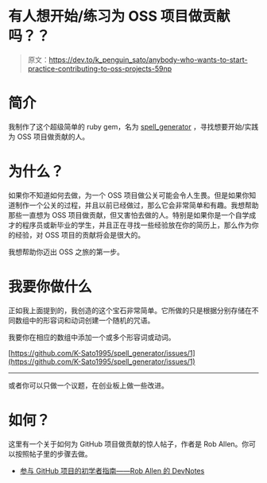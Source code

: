 # 有人想开始/练习为 OSS 项目做贡献吗？？

> 原文：<https://dev.to/k_penguin_sato/anybody-who-wants-to-start-practice-contributing-to-oss-projects-59np>

# 简介

我制作了这个超级简单的 ruby gem，名为 [spell_generator](https://github.com/K-Sato1995/spell_generator) ，寻找想要开始/实践为 OSS 项目做贡献的人。

# 为什么？

如果你不知道如何去做，为一个 OSS 项目做公关可能会令人生畏。但是如果你知道制作一个公关的过程，并且以前已经做过，那么它会非常简单和有趣。我想帮助那些一直想为 OSS 项目做贡献，但又害怕去做的人。特别是如果你是一个自学成才的程序员或新毕业的学生，并且正在寻找一些经验放在你的简历上，那么作为你的经验，对 OSS 项目的贡献将会是很大的。

我想帮助你迈出 OSS 之旅的第一步。

# 我要你做什么

正如我上面提到的，我创造的这个宝石非常简单。它所做的只是根据分别存储在不同数组中的形容词和动词创建一个随机的咒语。

我要你在相应的数组中添加一个或多个形容词或动词。

[https://github.com/K-Sato1995/spell_generator/issues/1](https://github.com/K-Sato1995/spell_generator/issues/1)

* * *

或者你可以只做一个议题，在创业板上做一些改进。

# 如何？

这里有一个关于如何为 GitHub 项目做贡献的惊人帖子，作者是 Rob Allen。你可以按照帖子里的步骤去做。

*   [参与 GitHub 项目的初学者指南——Rob Allen 的 DevNotes](https://akrabat.com/the-beginners-guide-to-contributing-to-a-github-project/)